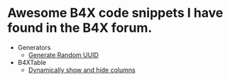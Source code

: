 # Awesome B4X code snippets I have found in the B4X forum.

- Generators
  - [Generate Random UUID](https://www.b4x.com/android/forum/threads/guid-vs-uuid-can-i-use-guid-as-uuid.110970/#post-692302)
- B4XTable
  - [Dynamically show and hide columns](https://www.b4x.com/android/forum/threads/solved-b4xtable-dynamically-show-hide-column.113504/#post-708428)
